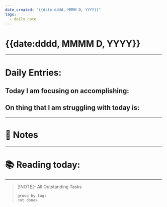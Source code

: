 ```yaml
---
date_created: "{{date:dddd, MMMM D, YYYY}}"
tags:
  - daily_note
---
```

# {{date:dddd, MMMM D, YYYY}} 

---
# Daily Entries: 
Today I am focusing on accomplishing: 
- 

On thing that I am struggling with today is: 
- 

---
# 📝 Notes 




---
# 📚 Reading today:




---

>[!NOTE]- All Outstanding Tasks
>```tasks 
>group by tags
>not done>
>```